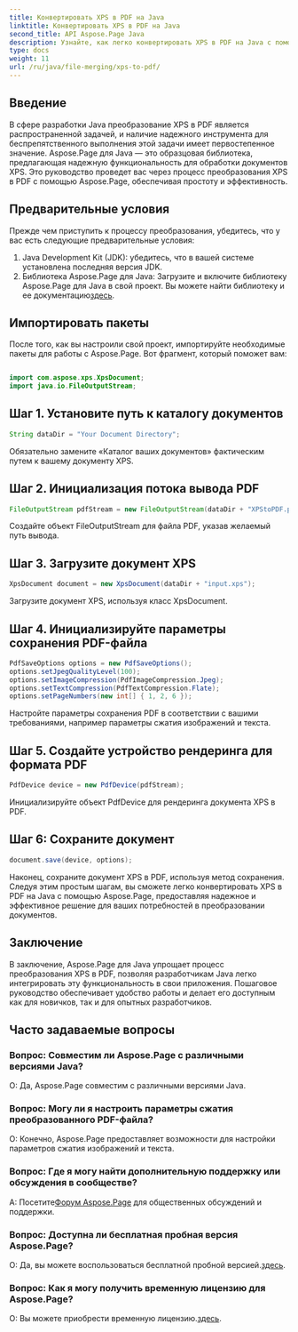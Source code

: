 ```yaml
---
title: Конвертировать XPS в PDF на Java
linktitle: Конвертировать XPS в PDF на Java
second_title: API Aspose.Page Java
description: Узнайте, как легко конвертировать XPS в PDF на Java с помощью Aspose.Page. Следуйте нашему пошаговому руководству для эффективного преобразования документов.
type: docs
weight: 11
url: /ru/java/file-merging/xps-to-pdf/
---
```

## Введение
В сфере разработки Java преобразование XPS в PDF является распространенной задачей, и наличие надежного инструмента для беспрепятственного выполнения этой задачи имеет первостепенное значение. Aspose.Page для Java — это образцовая библиотека, предлагающая надежную функциональность для обработки документов XPS. Это руководство проведет вас через процесс преобразования XPS в PDF с помощью Aspose.Page, обеспечивая простоту и эффективность.
## Предварительные условия
Прежде чем приступить к процессу преобразования, убедитесь, что у вас есть следующие предварительные условия:
1. Java Development Kit (JDK): убедитесь, что в вашей системе установлена последняя версия JDK.
2.  Библиотека Aspose.Page для Java: Загрузите и включите библиотеку Aspose.Page для Java в свой проект. Вы можете найти библиотеку и ее документацию[здесь](https://reference.aspose.com/page/java/).
## Импортировать пакеты
После того, как вы настроили свой проект, импортируйте необходимые пакеты для работы с Aspose.Page. Вот фрагмент, который поможет вам:
```java

import com.aspose.xps.XpsDocument;
import java.io.FileOutputStream;
```
## Шаг 1. Установите путь к каталогу документов
```java
String dataDir = "Your Document Directory";
```
Обязательно замените «Каталог ваших документов» фактическим путем к вашему документу XPS.
## Шаг 2. Инициализация потока вывода PDF
```java
FileOutputStream pdfStream = new FileOutputStream(dataDir + "XPStoPDF.pdf");
```
Создайте объект FileOutputStream для файла PDF, указав желаемый путь вывода.
## Шаг 3. Загрузите документ XPS
```java
XpsDocument document = new XpsDocument(dataDir + "input.xps");
```
Загрузите документ XPS, используя класс XpsDocument.
## Шаг 4. Инициализируйте параметры сохранения PDF-файла
```java
PdfSaveOptions options = new PdfSaveOptions();
options.setJpegQualityLevel(100);
options.setImageCompression(PdfImageCompression.Jpeg);
options.setTextCompression(PdfTextCompression.Flate);
options.setPageNumbers(new int[] { 1, 2, 6 });
```
Настройте параметры сохранения PDF в соответствии с вашими требованиями, например параметры сжатия изображений и текста.
## Шаг 5. Создайте устройство рендеринга для формата PDF
```java
PdfDevice device = new PdfDevice(pdfStream);
```
Инициализируйте объект PdfDevice для рендеринга документа XPS в PDF.
## Шаг 6: Сохраните документ
```java
document.save(device, options);
```
Наконец, сохраните документ XPS в PDF, используя метод сохранения.
Следуя этим простым шагам, вы сможете легко конвертировать XPS в PDF на Java с помощью Aspose.Page, предоставляя надежное и эффективное решение для ваших потребностей в преобразовании документов.
## Заключение
В заключение, Aspose.Page для Java упрощает процесс преобразования XPS в PDF, позволяя разработчикам Java легко интегрировать эту функциональность в свои приложения. Пошаговое руководство обеспечивает удобство работы и делает его доступным как для новичков, так и для опытных разработчиков.
## Часто задаваемые вопросы
### Вопрос: Совместим ли Aspose.Page с различными версиями Java?
О: Да, Aspose.Page совместим с различными версиями Java.
### Вопрос: Могу ли я настроить параметры сжатия преобразованного PDF-файла?
О: Конечно, Aspose.Page предоставляет возможности для настройки параметров сжатия изображений и текста.
### Вопрос: Где я могу найти дополнительную поддержку или обсуждения в сообществе?
 А: Посетите[Форум Aspose.Page](https://forum.aspose.com/c/page/39) для общественных обсуждений и поддержки.
### Вопрос: Доступна ли бесплатная пробная версия Aspose.Page?
 О: Да, вы можете воспользоваться бесплатной пробной версией.[здесь](https://releases.aspose.com/).
### Вопрос: Как я могу получить временную лицензию для Aspose.Page?
 О: Вы можете приобрести временную лицензию.[здесь](https://purchase.aspose.com/temporary-license/).